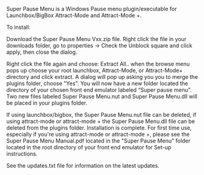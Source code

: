 Super Pause Menu is a Windows Pause menu plugin/executable for Launchbox/BigBox Attract-Mode and Attract-Mode +.

To install:

Download the Super Pause Menu Vxx.zip file. Right click the file in your downloads folder, go to properties -> Check the Unblock square and click apply, then close the dialog.

Right click the file again and choose: Extract All.. when the browse menu pops up choose your root launchbox, Attract-Mode, or Attract-Mode+ directory and click extract. A dialog will pop up asking you you to merge the plugins folder, choose "Yes".
You will now have a new folder located the directory of your chosen front end emulator labeled “Super pause menu”. 
Two new files labeled Super Pause Menu.nut and Super Pause Menu.dll will be placed in your plugins folder.  

If using launchbox/bigbox, the Super Pause Menu.nut file can be deleted, 
if using attract-mode or attract-mode + the Super Pause Menu.dll file can be deleted 
from the plugins folder.
Installation is complete.
For first time use, especially if you're using attract-mode or attract-mode +, please see the Super Pause Menu Manual.pdf located in the "Super Pause Menu" folder located in the root directory of your front end emulator for Set-up instructions.

See the updates.txt file for information on the latest updates.
